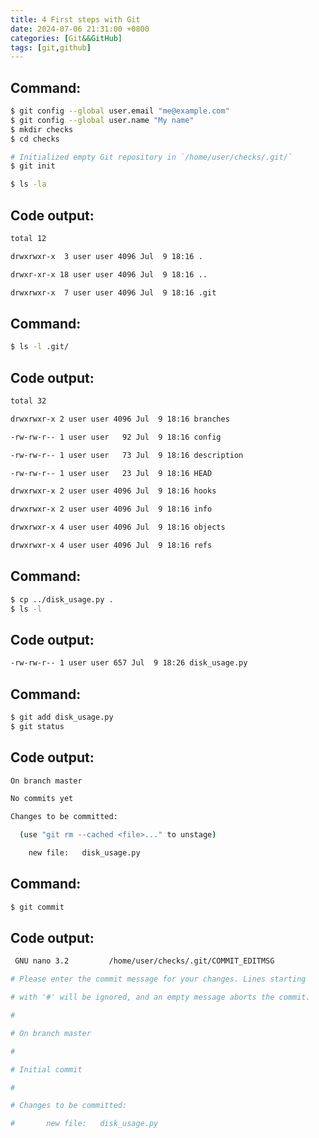 ```yaml
---
title: 4 First steps with Git  
date: 2024-07-06 21:31:00 +0800  
categories: [Git&&GitHub]  
tags: [git,github]  
---
```

## Command:
```bash
$ git config --global user.email "me@example.com"
$ git config --global user.name "My name"
$ mkdir checks
$ cd checks

# Initialized empty Git repository in `/home/user/checks/.git/`
$ git init

$ ls -la
```
## Code output:
```bash
total 12

drwxrwxr-x  3 user user 4096 Jul  9 18:16 .

drwxr-xr-x 18 user user 4096 Jul  9 18:16 ..

drwxrwxr-x  7 user user 4096 Jul  9 18:16 .git
```
## Command:
```bash
$ ls -l .git/
```
## Code output:
```bash
total 32

drwxrwxr-x 2 user user 4096 Jul  9 18:16 branches

-rw-rw-r-- 1 user user   92 Jul  9 18:16 config

-rw-rw-r-- 1 user user   73 Jul  9 18:16 description

-rw-rw-r-- 1 user user   23 Jul  9 18:16 HEAD

drwxrwxr-x 2 user user 4096 Jul  9 18:16 hooks

drwxrwxr-x 2 user user 4096 Jul  9 18:16 info

drwxrwxr-x 4 user user 4096 Jul  9 18:16 objects

drwxrwxr-x 4 user user 4096 Jul  9 18:16 refs
```
## Command:
```bash
$ cp ../disk_usage.py .
$ ls -l
```
## Code output:
```bash
-rw-rw-r-- 1 user user 657 Jul  9 18:26 disk_usage.py
```
## Command:
```bash
$ git add disk_usage.py 
$ git status
```
## Code output:
```bash
On branch master

No commits yet

Changes to be committed:

  (use "git rm --cached <file>..." to unstage)

	new file:   disk_usage.py
```
## Command:
```bash
$ git commit
```
## Code output:
```bash
 GNU nano 3.2         /home/user/checks/.git/COMMIT_EDITMSG                    

# Please enter the commit message for your changes. Lines starting

# with '#' will be ignored, and an empty message aborts the commit.

#

# On branch master

#

# Initial commit

#

# Changes to be committed:

#       new file:   disk_usage.py
```
